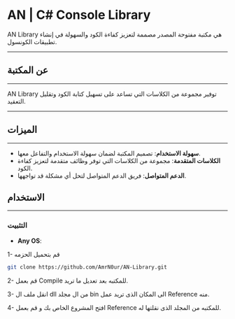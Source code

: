 <html>
  <head>
    <meta http-equiv="Content-Language" content="ar">
    <meta http-equiv="Content-Direction" content="rtl">
  </head>
  <body>

# AN | C# Console Library

AN Library هي مكتبة مفتوحة المصدر مصممة لتعزيز كفاءة الكود والسهولة في إنشاء تطبيقات الكونسول.
___

## عن المكتبة
----------------

AN Library توفير مجموعة من الكلاسات التي تساعد على تسهيل كتابة الكود وتقليل التعقيد.
___

## الميزات
------------

*   **سهولة الاستخدام**: تصميم المكتبة لضمان سهولة الاستخدام والتفاعل معها.
*   **الكلاسات المتقدمة**: مجموعة من الكلاسات التي توفر وظائف متقدمة لتعزيز كفاءة الكود.
*   **الدعم المتواصل**: فريق الدعم المتواصل لتحل أي مشكلة قد تواجهها.

## الاستخدام
------------

### التثبيت
*   **Any OS**:

1- قم بتحميل الحزمه
```bash
git clone https://github.com/AmrN0ur/AN-Library.git
```

2- قم بعمل Compile للمكتبه بعد تعديل ما تريد.

3- انقل ملف ال dll من ال مجلد bin الى المكان الذى تريد عمل Reference منه.

4- افتح المشروع الخاص بك و قم بعمل Reference للمكتبه من المجلد الذى نقلتها له.
